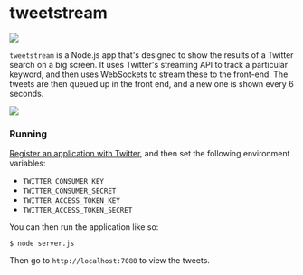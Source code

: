 # tweetstream

![](https://www.versioneye.com/user/projects/53f8ca8de09da3d172000370/badge.svg?style=flat)

`tweetstream` is a Node.js app that's designed to show the results of a Twitter search on a big screen. It uses Twitter's streaming API to track a particular keyword, and then uses WebSockets to stream these to the front-end. The tweets are then queued up in the front end, and a new one is shown every 6 seconds.

![](https://raw.githubusercontent.com/samstarling/tweetstream/master/docs/screenshot.png)

### Running

[Register an application with Twitter](http://apps.twitter.com), and then set the following environment variables:

* `TWITTER_CONSUMER_KEY`
* `TWITTER_CONSUMER_SECRET`
* `TWITTER_ACCESS_TOKEN_KEY`
* `TWITTER_ACCESS_TOKEN_SECRET`

You can then run the application like so:

    $ node server.js

Then go to `http://localhost:7080` to view the tweets.
